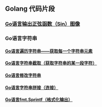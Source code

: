 ## Golang 代码片段

### [Go语言输出正弦函数（Sin）图像](./markdown/out-sin-func-picture.md)

### Go语言字符串

#### [Go语言遍历字符串——获取每一个字符串元素](./markdown/traversing-string.md)
#### [Go语言字符串截取（获取字符串的某一段字符）](./markdown/string-interception.md)
#### [Go语言修改字符串](./markdown/change-string.md)
#### [Go语言字符串拼接（连接）](./markdown/join-string.md)
#### [Go语言fmt.Sprintf（格式化输出）](./markdown/format-out-string.md)